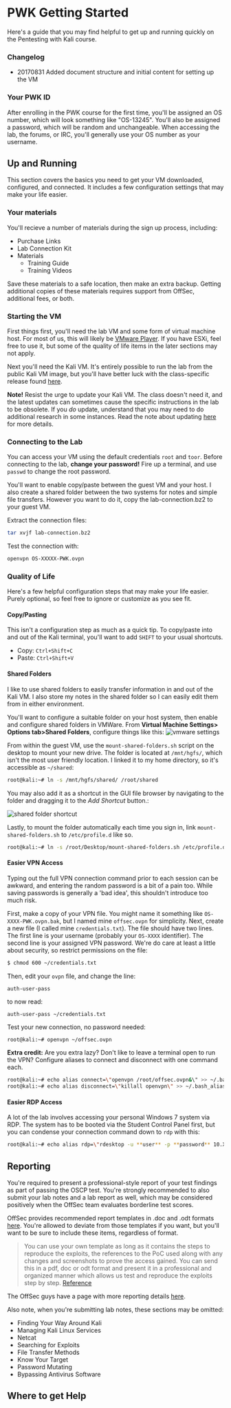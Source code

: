 # PWK Getting Started

Here's a guide that you may find helpful to get up and running quickly on the Pentesting with Kali course.

### Changelog
- 20170831 Added document structure and initial content for setting up the VM

### Your PWK ID

After enrolling in the PWK course for the first time, you'll be assigned an OS number, which will look something like "OS-13245".  You'll also be assigned a password, which will be random and unchangeable.  When accessing the lab, the forums, or IRC, you'll generally use your OS number as your username.  

## Up and Running

This section covers the basics you need to get your VM downloaded, configured, and connected.  It includes a few configuration settings that may make your life easier.

### Your materials
You'll recieve a number of materials during the sign up process, including:
- Purchase Links
- Lab Connection Kit
- Materials
  - Training Guide
  - Training Videos

Save these materials to a safe location, then make an extra backup.  Getting additional copies of these materials requires support from OffSec, additional fees, or both.

### Starting the VM

First things first, you'll need the lab VM and some form of virtual machine host.  For most of us, this will likely be [VMware Player](https://www.vmware.com/products/player/playerpro-evaluation.html).  If you have ESXi, feel free to use it, but some of the quality of life items in the later sections may not apply.  

Next you'll need the Kali VM.  It's entirely possible to run the lab from the public Kali VM image, but you'll have better luck with the class-specific release found [here](https://support.offensive-security.com/#!pwk-kali-vm.md). 

**Note!** Resist the urge to update your Kali VM.  The class doesn't need it, and the latest updates can sometimes cause the specific instructions in the lab to be obsolete.  If you *do* update, understand that you may need to do additional research in some instances.  Read the note about updating [here](https://support.offensive-security.com/#!pwk-kali-vm.md#Updating_the_PWK_VM) for more details.


### Connecting to the Lab

You can access your VM using the default credentials `root` and `toor`.  Before connecting to the lab, **change your password!**  Fire up a terminal, and use `passwd` to change the root password.

You'll want to enable copy/paste between the guest VM and your host.  I also create a shared folder between the two systems for notes and simple file transfers.  However you want to do it, copy the lab-connection.bz2 to your guest VM.

Extract the connection files:
```bash
tar xvjf lab-connection.bz2
```

Test the connection with:
```bash
openvpn OS-XXXXX-PWK.ovpn
```

### Quality of Life
Here's a few helpful configuration steps that may make your life easier. Purely optional, so feel free to ignore or customize as you see fit. 

#### Copy/Pasting
This isn't a configuration step as much as a quick tip.  To copy/paste into and out of the Kali terminal, you'll want to add `SHIFT` to your usual shortcuts.  

- Copy: `Ctrl+Shift+C`
- Paste: `Ctrl+Shift+V`

#### Shared Folders
I like to use shared folders to easily transfer information in and out of the Kali VM.  I also store my notes in the shared folder so I can easily edit them from in either environment.  

You'll want to configure a suitable folder on your host system, then enable and configure shared folders in VMWare.  From **Virtual Machine Settings> Options tab>Shared Folders**, configure things like this:
![vmware settings](images/shared-folder-settings.png)

From within the guest VM, use the `mount-shared-folders.sh` script on the desktop to mount your new drive.  The folder is located at `/mnt/hgfs/`, which isn't the most user friendly location.  I linked it to my home directory, so it's accessible as `~/shared`:

```bash
root@kali:~# ln -s /mnt/hgfs/shared/ /root/shared
```

You may also add it as a shortcut in the GUI file browser by navigating to the folder and dragging it to the *Add Shortcut* button.:

![shared folder shortcut](images/shared-folder-shortcut.png)

Lastly, to mount the folder automatically each time you sign in, link `mount-shared-folders.sh` to `/etc/profile.d` like so.

```bash
root@kali:~# ln -s /root/Desktop/mount-shared-folders.sh /etc/profile.d/
```

#### Easier VPN Access
Typing out the full VPN connection command prior to each session can be awkward, and entering the random password is a bit of a pain too.  While saving passwords is generally a 'bad idea', this shouldn't introduce too much risk.

First, make a copy of your VPN file.  You might name it something like `OS-XXXX-PWK.ovpn.bak`, but I named mine `offsec.ovpn` for simplicity.  Next, create a new file (I called mine `credentials.txt`).  The file should have two lines.  The first line is your username (probably your `OS-XXXX` identifier).  The second line is your assigned VPN password.  We're do care at least a little about security, so restrict permissions on the file:

```bash
$ chmod 600 ~/credentials.txt
```

Then, edit your `ovpn` file, and change the line:

```
auth-user-pass
```

to now read:

```
auth-user-pass ~/credentials.txt
```

Test your new connection, no password needed:

```bash
root@kali:~# openvpn ~/offsec.ovpn
```

**Extra credit:**  Are you extra lazy?  Don't like to leave a terminal open to run the VPN?  Configure aliases to connect and disconnect with one command each.

```bash
root@kali:~# echo alias connect=\"openvpn /root/offsec.ovpn&\" >> ~/.bash_aliases
root@kali:~# echo alias disconnect=\"killall openvpn\" >> ~/.bash_aliases
```

#### Easier RDP Access
A lot of the lab involves accessing your personal Windows 7 system via RDP.  The system has to be booted via the Student Control Panel first, but you can condense your connection command down to `rdp` with this:

```bash
root@kali:~# echo alias rdp=\"rdesktop -u **user** -p **password** 10.X.X.X\"
```

## Reporting

You're required to present a professional-style report of your test findings as part of passing the OSCP test.  You're strongly recommended to also submit your lab notes and a lab report as well, which may be considered positively when the OffSec team evaluates borderline test scores.

OffSec provides recommended report templates in .doc and .odt formats [here](https://forums.offensive-security.com/showthread.php?t=2225).  You're allowed to deviate from those templates if you want, but you'll want to be sure to include these items, regardless of format.

> You can use your own template as long as it contains the steps to reproduce the exploits, the references to the PoC used along with any changes and screenshots to prove the access gained. You can send this in a pdf, doc or odt format and present it in a professional and organized manner which allows us test and reproduce the exploits step by step.
[Reference](https://forums.offensive-security.com/showthread.php?t=2225&p=12065#post12065)

The OffSec guys have a page with more reporting details [here](https://support.offensive-security.com/#!pwk-reporting.md).

Also note, when you're submitting lab notes, these sections may be omitted:
- Finding Your Way Around Kali
- Managing Kali Linux Services
- Netcat
- Searching for Exploits
- File Transfer Methods
- Know Your Target
- Password Mutating
- Bypassing Antivirus Software

## Where to get Help




